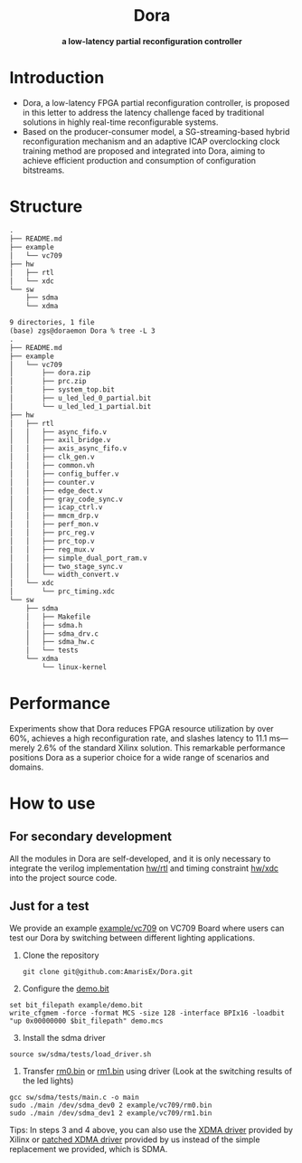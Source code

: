 <h1 align="center" style="margin: 10px 0 10px; font-weight: bold;">Dora</h1>
<h4 align="center">a low-latency partial reconfiguration controller</h4>

# Introduction

- Dora, a low-latency FPGA partial reconfiguration controller, is proposed in this letter to address the latency challenge faced by traditional solutions in highly real-time reconfigurable systems.
- Based on the producer-consumer model, a SG-streaming-based hybrid reconfiguration mechanism and an adaptive ICAP overclocking clock training method are proposed and integrated into Dora, aiming to achieve efficient production and consumption of configuration bitstreams.

# Structure

```txt
.
├── README.md
├── example
│   └── vc709
├── hw
│   ├── rtl
│   └── xdc
└── sw
    ├── sdma
    └── xdma

9 directories, 1 file
(base) zgs@doraemon Dora % tree -L 3
.
├── README.md
├── example
│   └── vc709
│       ├── dora.zip
│       ├── prc.zip
│       ├── system_top.bit
│       ├── u_led_led_0_partial.bit
│       └── u_led_led_1_partial.bit
├── hw
│   ├── rtl
│   │   ├── async_fifo.v
│   │   ├── axil_bridge.v
│   │   ├── axis_async_fifo.v
│   │   ├── clk_gen.v
│   │   ├── common.vh
│   │   ├── config_buffer.v
│   │   ├── counter.v
│   │   ├── edge_dect.v
│   │   ├── gray_code_sync.v
│   │   ├── icap_ctrl.v
│   │   ├── mmcm_drp.v
│   │   ├── perf_mon.v
│   │   ├── prc_reg.v
│   │   ├── prc_top.v
│   │   ├── reg_mux.v
│   │   ├── simple_dual_port_ram.v
│   │   ├── two_stage_sync.v
│   │   └── width_convert.v
│   └── xdc
│       └── prc_timing.xdc
└── sw
    ├── sdma
    │   ├── Makefile
    │   ├── sdma.h
    │   ├── sdma_drv.c
    │   ├── sdma_hw.c
    │   └── tests
    └── xdma
        └── linux-kernel
```

# Performance

Experiments show that Dora reduces FPGA resource utilization by over 60%, achieves a high reconfiguration rate, and slashes latency to 11.1 ms—merely 2.6% of the standard Xilinx solution. This remarkable performance positions Dora as a superior choice for a wide range of scenarios and domains.

# How to use

## For secondary development

All the modules in Dora are self-developed, and it is only necessary to integrate the verilog implementation [hw/rtl](hw/rtl) and timing constraint [hw/xdc](hw/xdc) into the project source code.

## Just for a test

We provide an example [example/vc709](example/vc709) on VC709 Board where users can test our Dora by switching between different lighting applications.

1. Clone the repository
   ```
   git clone git@github.com:AmarisEx/Dora.git
   ```
2. Configure the [demo.bit](example/vc709/demo.bit)

```shell
set bit_filepath example/demo.bit
write_cfgmem -force -format MCS -size 128 -interface BPIx16 -loadbit "up 0x00000000 $bit_filepath" demo.mcs
```

3. Install the sdma driver

```
source sw/sdma/tests/load_driver.sh
```

1. Transfer [rm0.bin](example/vc709/rm0.bin) or [rm1.bin](example/vc709/rm1.bin) using driver (Look at the switching results of the led lights)

```shell
gcc sw/sdma/tests/main.c -o main
sudo ./main /dev/sdma_dev0 2 example/vc709/rm0.bin
sudo ./main /dev/sdma_dev1 2 example/vc709/rm1.bin
```

Tips: In steps 3 and 4 above, you can also use the [XDMA driver](https://github.com/Xilinx/dma_ip_drivers/tree/master/XDMA/linux-kernel) provided by Xilinx or [patched XDMA driver](sw/xdma) provided by us instead of the simple replacement we provided, which is SDMA.
